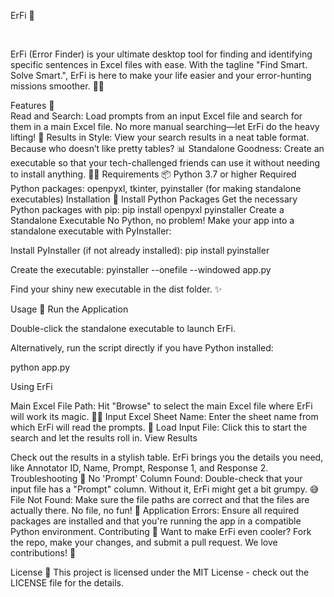 ErFi 🚀

<br>

ErFi (Error Finder) is your ultimate desktop tool for finding and identifying specific sentences in Excel files with ease. With the tagline "Find Smart. Solve Smart.", ErFi is here to make your life easier and your error-hunting missions smoother. 🕵️‍♂️

Features 🌟<br>
Read and Search: Load prompts from an input Excel file and search for them in a main Excel file. No more manual searching—let ErFi do the heavy lifting! 💪
Results in Style: View your search results in a neat table format. Because who doesn’t like pretty tables? 📊
Standalone Goodness: Create an executable so that your tech-challenged friends can use it without needing to install anything. 🧑‍💻
Requirements 📦
Python 3.7 or higher
Required Python packages: openpyxl, tkinter, pyinstaller (for making standalone executables)
Installation 🎉
Install Python Packages
Get the necessary Python packages with pip:
pip install openpyxl pyinstaller
Create a Standalone Executable
No Python, no problem! Make your app into a standalone executable with PyInstaller:

Install PyInstaller (if not already installed):
pip install pyinstaller

Create the executable:
pyinstaller --onefile --windowed app.py

Find your shiny new executable in the dist folder. ✨

Usage 🚀
Run the Application

Double-click the standalone executable to launch ErFi.

Alternatively, run the script directly if you have Python installed:

python app.py

Using ErFi

Main Excel File Path: Hit "Browse" to select the main Excel file where ErFi will work its magic. 🧙‍♂️
Input Excel Sheet Name: Enter the sheet name from which ErFi will read the prompts. 📝
Load Input File: Click this to start the search and let the results roll in.
View Results

Check out the results in a stylish table. ErFi brings you the details you need, like Annotator ID, Name, Prompt, Response 1, and Response 2.
Troubleshooting 🤔
No 'Prompt' Column Found: Double-check that your input file has a "Prompt" column. Without it, ErFi might get a bit grumpy. 😅
File Not Found: Make sure the file paths are correct and that the files are actually there. No file, no fun! 🎉
Application Errors: Ensure all required packages are installed and that you're running the app in a compatible Python environment.
Contributing 🤝
Want to make ErFi even cooler? Fork the repo, make your changes, and submit a pull request. We love contributions! 💖

License 📝
This project is licensed under the MIT License - check out the LICENSE file for the details.

